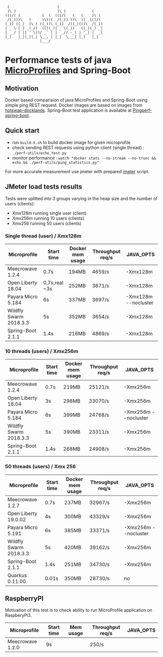      (                      (
     )\ )                   )\ )            (
    (()/( (          (  (  (()/(   (   (    )\ )
     /(_)))\   (     )\))(  /(_)) ))\  )(  (()/(
    (_)) ((_)  )\ ) ((_))\ (_))  /((_)(()\  /(_))
    | _ \ (_) _(_/(  (()(_)| _ \(_))   ((_)(_) _|
    |  _/ | || ' \))/ _` | |  _// -_) | '_| |  _|
    |_|   |_||_||_| \__, | |_|  \___| |_|   |_|
                    |___/

# Performance tests of java [MicroProfiles](https://microprofile.io/) and Spring-Boot

## Motivation

Docker based comparision of java MicroProfiles and Spring-Boot using simple ping REST request. Docker images are based
on images from [hotswap-docklands](https://github.com/HotswapProjects/hotswap-docklands). Spring-Boot test application 
is available at [Pingperf-spring-boot](https://github.com/HotswapProjects/pingperf-spring-boot). 

## Quick start

* run `build-X.sh` to build docker image for given microprofile
* check sending REST requests using python client (single thread) : `./perf-utils/echo_test.py`
* monitor performance : `watch "docker stats --no-stream --no-trunc && echo && ./perf-utils/ping_statistics.py"`

For more accurate measurement use jmeter with prepared [jmeter](https://github.com/HotswapProjects/pingperf/jmeter_50users.jmx) script.

## JMeter load tests results

Tests were splitted into 3 groups varying in the heap size and the number of users (clients):

- Xmx128m running single user (client)
- Xmx256m running 10 users (clients)
- Xmx256 running 50 users (clients)

### Single thread (user) / Xmx128m

|Microprofile|Start time|Docker mem usage|Throughput req/s|JAVA_OPTS|
|------------|----------|----------------|----------------|---------|
|Meecrowave 1.2.4|0.7s|194MB|4659/s|-Xmx128m|
|Open Liberty 18.04|0,7s,real ~3s|252MB|3671/s|-Xmx128m|
|Payara Micro 5.184|6s|337MB|3697/s|-Xmx128m --nocluster|
|Wildfly Swarm 2018.3.3|5s|352MB|3654/s|-Xmx128m|
|Spring-Boot 2.1.1|1.4s|216MB|4869/s|-Xmx128m|

### 10 threads (users) / Xmx256m

|Microprofile|Start time|Docker mem usage|Throughput req/s|JAVA_OPTS|
|------------|----------|----------------|----------------|---------|
|Meecrowave 1.2.4|0.7s|219MB|25121/s|-Xmx256m|
|Open Liberty 18.04|3s|298MB|33070/s|-Xmx256m|
|Payara Micro 5.184|6s|399MB|24768/s|-Xmx256m --nocluster|
|Wildfly Swarm 2018.3.3|5s|390MB|23311/s|-Xmx256m|
|Spring-Boot 2.1.1|1.4s|268MB|24908/s|-Xmx256m|

### 50 threads (users) / Xmx 256

|Microprofile|Start time|Docker mem usage|Throughput req/s|JAVA_OPTS|
|------------|----------|----------------|----------------|---------|
|Meecrowave 1.2.7|0.7s|237MB|32967/s|-Xmx256m|
|Open Liberty 19.0.02|4s|300MB|43329/s|-Xmx256m|
|Payara Micro 5.191|6s|385MB|33371/s|-Xmx256m --nocluster|
|Wildfly Swarm 2018.3.3|5s|420MB|39162/s|-Xmx256m|
|Spring-Boot 2.1.1|1.4s|251MB|34730/s|-Xmx256m|
|Quarkus 0.11.00 |0.01s|350MB|28730/s|no|

## RaspberryPI

Motivation of this test is to check ability to run MicroProfile application on RaspberyPi3.

|Microprofile|Start time|Mem usage|Throughput req/s|JAVA_OPTS|
|------------|----------|----------------|----------------|---------|
|Meecrowave 1.2.0|9s||250/s||
